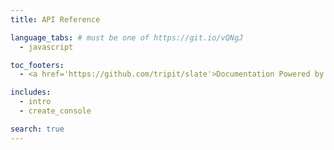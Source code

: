 ```yaml
---
title: API Reference

language_tabs: # must be one of https://git.io/vQNgJ
  - javascript

toc_footers:
  - <a href='https://github.com/tripit/slate'>Documentation Powered by Slate</a>

includes:
  - intro
  - create_console

search: true
---
```


